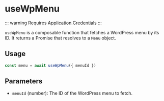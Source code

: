 # useWpMenu

::: warning
Requires [Application Credentials](/introduction/getting-started.html#config)
:::

`useWpMenu` is a composable function that fetches a WordPress menu by its ID. It returns a Promise that resolves to a `Menu` object.

## Usage
```ts
const menu = await useWpMenu({ menuId })
```

## Parameters

- `menuId` (number): The ID of the WordPress menu to fetch.